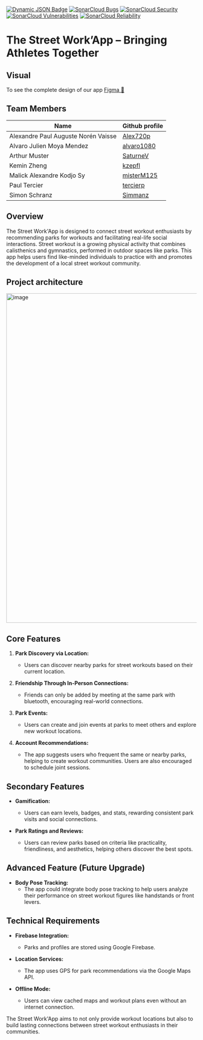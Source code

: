 [![Dynamic JSON Badge](https://img.shields.io/badge/dynamic/json?url=https%3A%2F%2Fraw.githubusercontent.com%2FSwEnt-Group8%2Fcoverage-line-scrapper%2Frefs%2Fheads%2Fmain%2Fparsed-coverage.json&query=LineCoverage&logo=sonarcloud&label=Coverage%20line&color=0ca50c&link=https%3A%2F%2Fsonarcloud.io%2Fcomponent_measures%3Fmetric%3Dline_coverage%26view%3Dlist%26id%3DSwEnt-Group8_Street-work-app)](https://sonarcloud.io/component_measures?metric=line_coverage&view=list&id=SwEnt-Group8_Street-work-app)
[![SonarCloud Bugs](https://sonarcloud.io/api/project_badges/measure?project=SwEnt-Group8_Street-work-app&metric=bugs)](https://sonarcloud.io/summary/overall?id=SwEnt-Group8_Street-work-app)
[![SonarCloud Security](https://sonarcloud.io/api/project_badges/measure?project=SwEnt-Group8_Street-work-app&metric=security_rating)](https://sonarcloud.io/summary/overall?id=SwEnt-Group8_Street-work-app)
[![SonarCloud Vulnerabilities](https://sonarcloud.io/api/project_badges/measure?project=SwEnt-Group8_Street-work-app&metric=vulnerabilities)](https://sonarcloud.io/summary/overall?id=SwEnt-Group8_Street-work-app)
[![SonarCloud Reliability](https://sonarcloud.io/api/project_badges/measure?project=SwEnt-Group8_Street-work-app&metric=reliability_rating)](https://sonarcloud.io/summary/overall?id=SwEnt-Group8_Street-work-app)

# The Street Work’App – Bringing Athletes Together

## Visual


To see the complete design of our app [Figma 🎨](https://www.figma.com/design/4mU3E7xxGna8ou16wqOwAO/Street-Work'App?node-id=0-1&t=1wSLdlQFebCPNyh4-1)

## Team Members

| Name                                | Github profile                              |
|-------------------------------------|---------------------------------------------|
| Alexandre Paul Auguste Norén Vaisse | [Alex720p](https://github.com/Alex720p)     |
| Alvaro Julien Moya Mendez           | [alvaro1080](https://github.com/alvaro1080) |
| Arthur Muster                       | [SaturneV](https://github.com/SaturneV)     |
| Kemin Zheng                         | [kzepfl](https://github.com/kzepfl)         |
| Malick Alexandre Kodjo Sy           | [misterM125](https://github.com/misterM125) |
| Paul Tercier                        | [tercierp](https://github.com/tercierp)     |
| Simon Schranz                       | [Simmanz](https://github.com/Simmanz)       |


## Overview
The Street Work'App is designed to connect street workout enthusiasts by recommending parks for workouts and facilitating real-life social interactions. Street workout is a growing physical activity that combines calisthenics and gymnastics, performed in outdoor spaces like parks. This app helps users find like-minded individuals to practice with and promotes the development of a local street workout community.

## Project architecture
<img width="872" alt="image" src="https://github.com/user-attachments/assets/55dcd946-d8ae-48da-a5df-3b9154bca342">


## Core Features
1. **Park Discovery via Location:**
    - Users can discover nearby parks for street workouts based on their current location.

2. **Friendship Through In-Person Connections:**
    - Friends can only be added by meeting at the same park with bluetooth, encouraging real-world connections.

3. **Park Events:**
    - Users can create and join events at parks to meet others and explore new workout locations.

4. **Account Recommendations:**
    - The app suggests users who frequent the same or nearby parks, helping to create workout communities. Users are also encouraged to schedule joint sessions.

## Secondary Features
- **Gamification:**
    - Users can earn levels, badges, and stats, rewarding consistent park visits and social connections.

- **Park Ratings and Reviews:**
    - Users can review parks based on criteria like practicality, friendliness, and aesthetics, helping others discover the best spots.

## Advanced Feature (Future Upgrade)
- **Body Pose Tracking:**
    - The app could integrate body pose tracking to help users analyze their performance on street workout figures like handstands or front levers.

## Technical Requirements
- **Firebase Integration:**
    - Parks and profiles are stored using Google Firebase.

- **Location Services:**
    - The app uses GPS for park recommendations via the Google Maps API.

- **Offline Mode:**
    - Users can view cached maps and workout plans even without an internet connection.

The Street Work'App aims to not only provide workout locations but also to build lasting connections between street workout enthusiasts in their communities.
